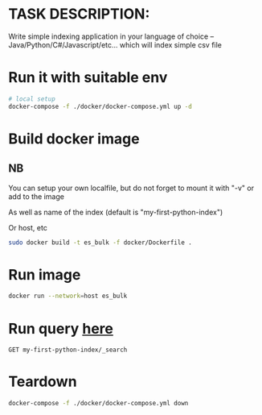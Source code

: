 # TASK DESCRIPTION:
Write simple indexing application in your language of choice – Java/Python/C#/Javascript/etc... which will index simple csv file


# Run it with suitable env

``` bash
# local setup
docker-compose -f ./docker/docker-compose.yml up -d
```

# Build docker image

## NB
You can setup your own localfile, but do not forget to mount it with "-v" or add to the image

As well as name of the index (default is "my-first-python-index")

Or host, etc

``` bash
sudo docker build -t es_bulk -f docker/Dockerfile .
```

# Run image

``` bash
docker run --network=host es_bulk
```

# Run query [here](localhost:5601)

```
GET my-first-python-index/_search
```

# Teardown

``` bash 
docker-compose -f ./docker/docker-compose.yml down
```
